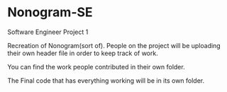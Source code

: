 # Nonogram-SE
Software Engineer Project 1


Recreation of Nonogram(sort of). 
People on the project will be uploading their own header file in order to keep track of work.


You can find the work people contributed in their own folder.

The Final code that has everything working will be in its own folder.
